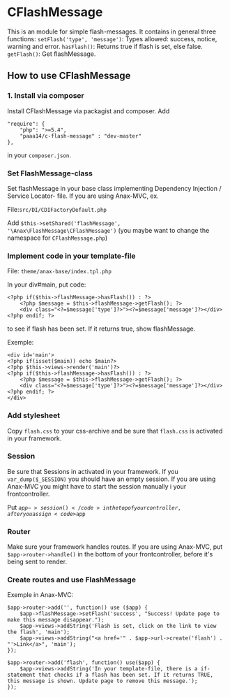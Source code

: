 # CFlashMessage

This is an module for simple flash-messages. It contains in general three functions:
<code>setFlash('type', 'message')</code>: Types allowed: success, notice, warning and error.
<code>hasFlash()</code>: Returns true if flash is set, else false.
<code>getFlash()</code>: Get flashMessage.

## How to use CFlashMessage

### 1. Install via composer
Install CFlashMessage via packagist and composer. Add

    "require": {
        "php": ">=5.4",
        "paaa14/c-flash-message" : "dev-master"
    },
    
in your <code>composer.json</code>.

### Set FlashMessage-class

Set flashMessage in your base class implementing Dependency Injection / Service Locator- file. If you are using Anax-MVC, ex.

File:<code>src/DI/CDIFactoryDefault.php</code>

Add <code>$this->setShared('flashMessage', '\Anax\FlashMessage\CFlashMessage')</code> (you maybe want to change the namespace for <code>CFlashMessage.php</code>)

### Implement code in your template-file

File: <code>theme/anax-base/index.tpl.php</code>

In your div#main, put code:

    <?php if($this->flashMessage->hasFlash()) : ?> 
        <?php $message = $this->flashMessage->getFlash(); ?>
        <div class="<?=$message['type']?>"><?=$message['message']?></div>
    <?php endif; ?>
    
to see if flash has been set. If it returns true, show flashMessage.

Exemple:

    <div id='main'>
    <?php if(isset($main)) echo $main?>
    <?php $this->views->render('main')?>
    <?php if($this->flashMessage->hasFlash()) : ?> 
        <?php $message = $this->flashMessage->getFlash(); ?>
        <div class="<?=$message['type']?>"><?=$message['message']?></div>
    <?php endif; ?>
    </div>

### Add stylesheet
Copy <code>flash.css</code> to your css-archive and be sure that <code>flash.css</code> is activated in your framework.

### Session
Be sure that Sessions in activated in your framework. If you <code>var_dump($_SESSION)</code> you should have an empty session. If you are using Anax-MVC you 
might have to start the session manually i your frontcontroller.

Put <code>$app->session()</code> in the top of your controller, after you assign <code>$app</code>

### Router
Make sure your framework handles routes. If you are using Anax-MVC, put <code>$app->router->handle()</code> in the bottom of your frontcontroller, before it's being sent to render.

### Create routes and use FlashMessage

Exemple in Anax-MVC:

    $app->router->add('', function() use ($app) {
        $app->flashMessage->setFlash('success', "Success! Update page to make this message disappear.");
        $app->views->addString('Flash is set, click on the link to view the flash', 'main');  
        $app->views->addString("<a href='" . $app->url->create('flash') . "'>Link</a>", 'main');
    });

    $app->router->add('flash', function() use($app) {
        $app->views->addString('In your template-file, there is a if-statement that checks if a flash has been set. If it returns TRUE, this message is shown. Update page to remove this message.');
    });

